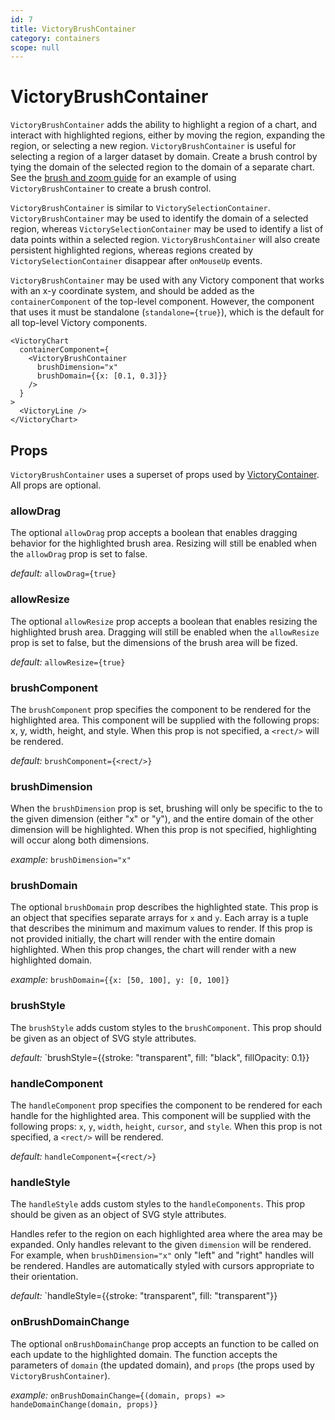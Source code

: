 ```yaml
---
id: 7
title: VictoryBrushContainer
category: containers
scope: null
---
```

# VictoryBrushContainer

`VictoryBrushContainer` adds the ability to highlight a region of a chart, and interact with
highlighted regions, either by moving the region, expanding the region, or selecting a new region.
`VictoryBrushContainer` is useful for selecting a region of a larger dataset by domain. Create a
brush control by tying the domain of the selected region to the domain of a separate chart.
See the [brush and zoom guide][] for an example of using `VictoryBrushContainer` to create a brush
control.

`VictoryBrushContainer` is similar to `VictorySelectionContainer`. `VictoryBrushContainer` may be
used to identify the domain of a selected region, whereas `VictorySelectionContainer` may be used to
identify a list of data points within a selected region. `VictoryBrushContainer` will also create
persistent highlighted regions, whereas regions created by `VictorySelectionContainer`
disappear after `onMouseUp` events.

`VictoryBrushContainer` may be used with any Victory component that works with an x-y coordinate
system, and should be added as the `containerComponent` of the top-level component.
However, the component that uses it must be standalone
(`standalone={true}`), which is the default for all top-level Victory components.

```playground
<VictoryChart
  containerComponent={
    <VictoryBrushContainer
      brushDimension="x"
      brushDomain={{x: [0.1, 0.3]}}
    />
  }
>
  <VictoryLine />
</VictoryChart>
```

## Props

`VictoryBrushContainer` uses a superset of props used by [VictoryContainer][]. All props are optional.

### allowDrag

The optional `allowDrag` prop accepts a boolean that enables dragging behavior for the highlighted brush area. Resizing will still be enabled when the `allowDrag` prop is set to false.

*default:* `allowDrag={true}`

### allowResize

The optional `allowResize` prop accepts a boolean that enables resizing the highlighted brush area. Dragging will still be enabled when the `allowResize` prop is set to false, but the dimensions of the brush area will be fized.

*default:* `allowResize={true}`

### brushComponent

The `brushComponent` prop specifies the component to be rendered for the highlighted area.
This component will be supplied with the following props: x, y, width, height, and style.
When this prop is not specified, a `<rect/>` will be rendered.

*default:* `brushComponent={<rect/>}`

### brushDimension

When the `brushDimension` prop is set, brushing will only be specific to the to the given dimension
(either "x" or "y"), and the entire domain of the other dimension will be highlighted. When this prop
is not specified, highlighting will occur along both dimensions.

*example:* `brushDimension="x"`

### brushDomain

The optional `brushDomain` prop describes the highlighted state. This prop is an object that
specifies separate arrays for `x` and `y`. Each array is a tuple that describes the minimum and maximum
values to render. If this prop is not provided initially, the chart will render with the entire
domain highlighted. When this prop changes, the chart will render with a new highlighted domain.

*example:* `brushDomain={{x: [50, 100], y: [0, 100]}`

### brushStyle

The `brushStyle` adds custom styles to the `brushComponent`. This prop should be given as
an object of SVG style attributes.

*default:* `brushStyle={{stroke: "transparent", fill: "black", fillOpacity: 0.1}}

### handleComponent

The `handleComponent` prop specifies the component to be rendered for each handle for the highlighted
area.  This component will be supplied with the following props: `x`, `y`, `width`, `height`, `cursor`, and `style`.
When this prop is not specified, a `<rect/>` will be rendered.

*default:* `handleComponent={<rect/>}`

### handleStyle

The `handleStyle` adds custom styles to the `handleComponents`. This prop should be given as
an object of SVG style attributes.

Handles refer to the region on each highlighted area where the area may be
expanded. Only handles relevant to the given `dimension` will be rendered. For example, when
`brushDimension="x"` only "left" and "right" handles will be rendered. Handles are automatically styled
with cursors appropriate to their orientation.

*default:* `handleStyle={{stroke: "transparent", fill: "transparent"}}

### onBrushDomainChange

The optional `onBrushDomainChange` prop accepts an function to be called on each update to the highlighted domain. The function accepts the parameters of `domain` (the updated domain), and `props` (the props used by `VictoryBrushContainer`).

*example:* `onBrushDomainChange={(domain, props) => handeDomainChange(domain, props)}`


[brush and zoom guide]: /guides/brush-and-zoom
[VictoryContainer]: /docs/victory-container
